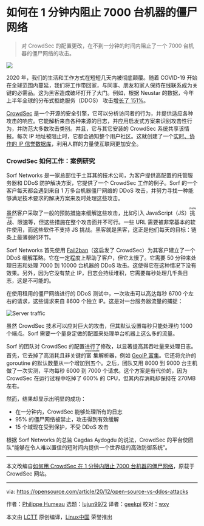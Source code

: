 [#]: collector: (lujun9972)
[#]: translator: (geekpi)
[#]: reviewer: (wxy)
[#]: publisher: ( )
[#]: url: ( )
[#]: subject: (How this open source security tool halted significant DDoS attacks)
[#]: via: (https://opensource.com/article/20/12/open-source-vs-ddos-attacks)
[#]: author: (Philippe Humeau https://opensource.com/users/philippe-humeau)

如何在 1 分钟内阻止 7000 台机器的僵尸网络
======

> 对 CrowdSec 的配置更改，在不到一分钟的时间内阻止了一个 7000 台机器的僵尸网络的攻击。

![](https://img.linux.net.cn/data/attachment/album/202012/07/220444x6kaedeu6ko0e7uo.jpg)

2020 年，我们的生活和工作方式在短短几天内被彻底颠覆。随着 COVID-19 开始在全球范围内蔓延，我们将工作带回家，与同事、朋友和家人保持在线联系成为关键的必需品。这为黑客造成破坏打开了大门。例如，根据 Neustar 的数据，今年上半年全球的分布式拒绝服务（DDOS） 攻击[增长了 151%][2]。

[CrowdSec][3] 是一个开源的安全引擎，它可以分析访问者的行为，并提供适应各种攻击的响应。它能解析来自各种来源的日志，并应用启发式方案来识别攻击性行为，并防范大多数攻击类别。并且，它与其它安装的 CrowdSec 系统共享该情报。每次 IP 地址被阻止时，它都会通知整个用户社区。这就创建了一个[实时、协作的 IP 信誉数据库][4]，利用人群的力量使互联网更加安全。

### CrowdSec 如何工作：案例研究

Sorf Networks 是一家总部位于土耳其的技术公司，为客户提供高配置的托管服务器和 DDoS 防护解决方案，它提供了一个 CrowdSec 工作的例子。Sorf 的一个客户每天都会遇到来自 1 万多台机器僵尸网络的 DDoS 攻击，并努力寻找一种能够满足技术要求的解决方案来及时处理这些攻击。

虽然客户采取了一般的预防措施来缓解这些攻击，比如引入 JavaScript（JS）<ruby>挑战<rt>challenges</rt></ruby>、限速等，但这些措施在整个攻击面并不可行。一些 URL 需要被非常基本的软件使用，而这些软件不支持 JS 挑战。黑客就是黑客，这正是他们每天的目标：链条上最薄弱的环节。

Sorf Networks 首先使用 [Fail2ban][5]（这启发了 CrowdSec）为其客户建立了一个 DDoS 缓解策略。它在一定程度上帮助了客户，但它太慢了。它需要 50 分钟来处理日志和处理 7000 到 10000 台机器的 DDoS 攻击。这使得它在这种情况下没有效果。另外，因为它没有禁止 IP，日志会持续堆积，它需要每秒处理几千条日志，这是不可能的。

在使用租用的僵尸网络进行的 DDoS 测试中，一次攻击可以高达每秒 6700 个左右的请求，这些请求来自 8600 个独立 IP。这是对一台服务器流量的捕捉：

![Server traffic][6]

虽然 CrowdSec 技术可以应对巨大的攻击，但其默认设置每秒只能处理约 1000 个端点。Sorf 需要一个量身定做的配置来处理单台机器上这么多的流量。

Sorf 的团队对 CrowdSec 的配置进行了修改，以显著提高其吞吐量来处理日志。首先，它去掉了高消耗且非关键的<ruby>富集<rt>enrichment</rt></ruby>解析器，例如 [GeoIP 富集][7]。它还将允许的 goroutine 的默认数量从一个增加到五个。之后，团队又用 8000 到 9000 台主机做了一次实测，平均每秒 6000 到 7000 个请求。这个方案是有代价的，因为 CrowdSec 在运行过程中吃掉了 600% 的 CPU，但其内存消耗却保持在 270MB 左右。

然而，结果却显示出明显的成功：

  * 在一分钟内，CrowdSec 能够处理所有的日志
  * 95% 的僵尸网络被禁止，攻击得到有效缓解
  * 15 个域现在受到保护，不受 DDoS 攻击

根据 Sorf Networks 的总监 Cagdas Aydogdu 的说法，CrowdSec 的平台使团队“能够在令人难以置信的短时间内提供一个世界级的高效防御系统”。

* * *

本文改编自[如何用 CrowdSec 在 1 分钟内阻止 7000 台机器的僵尸网络][8]，原载于 CrowdSec 网站。

--------------------------------------------------------------------------------

via: https://opensource.com/article/20/12/open-source-vs-ddos-attacks

作者：[Philippe Humeau][a]
选题：[lujun9972][b]
译者：[geekpi](https://github.com/geekpi)
校对：[wxy](https://github.com/wxy)

本文由 [LCTT](https://github.com/LCTT/TranslateProject) 原创编译，[Linux中国](https://linux.cn/) 荣誉推出

[a]: https://opensource.com/users/philippe-humeau
[b]: https://github.com/lujun9972
[1]: https://opensource.com/sites/default/files/styles/image-full-size/public/lead-images/security_password_chaos_engineer_monster.png?itok=J31aRccu (Security monster)
[2]: https://www.businesswire.com/news/home/20200916005046/en/DDoS-Attacks-Increase-by-151-in-First-Half-Of-2020
[3]: https://crowdsec.net/
[4]: https://opensource.com/article/20/10/crowdsec
[5]: https://www.fail2ban.org
[6]: https://opensource.com/sites/default/files/uploads/crowdsec_servertraffic.png (Server traffic)
[7]: https://hub.crowdsec.net/author/crowdsecurity/configurations/geoip-enrich
[8]: https://crowdsec.net/2020/10/21/how-to-stop-a-botnet-with-crowdsec/

